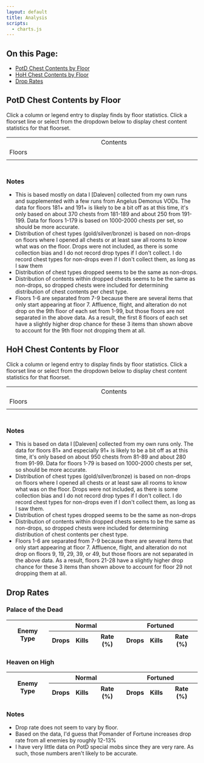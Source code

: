 ```yaml
---
layout: default
title: Analysis
scripts:
  - charts.js
---
```


## On this Page:

* [PotD Chest Contents by Floor](#potd-chest-contents-by-floor)
* [HoH Chest Contents by Floor](#hoh-chest-contents-by-floor)
* [Drop Rates](#drop-rates)

## PotD Chest Contents by Floor

<div class="surfacePane">

  <p>Click a column or legend entry to display finds by floor statistics. Click
  a floorset line or select from the dropdown below to display chest content
  statistics for that floorset.</p>

  <table class="unstyled">
    <tr>
      <td></td>
      <td style="width: 100%; text-align: center;">Contents</td>
    </tr>
    <tr>
      <td><span class="rotated">Floors</span></td>
      <td id="potdChestContentsChart" style="padding: 0"></td>
    </tr>
    <tr>
      <td></td>
      <td id="potdChestContentsLegend"></td>
    </tr>
  </table>

  <h3 id="potdChestContentsDataTitle"></h3>
  <table id="potdChestContentsDataTable"></table>

  <h3>Notes</h3>

  <ul>
    <li>
      This is based mostly on data I [Daleven] collected from my own runs and
      supplemented with a few runs from Angelus Demonus VODs. The data for
      floors 181+ and 191+ is likely to be a bit off as at this time, it's only
      based on about 370 chests from 181-189 and about 250 from 191-199. Data
      for floors 1-179 is based on 1000-2000 chests per set, so should be more
      accurate.
    </li>
    <li>
      Distribution of chest types (gold/silver/bronze) is based on non-drops on
      floors where I opened all chests or at least saw all rooms to know what
      was on the floor. Drops were not included, as there is some collection
      bias and I do not record drop types if I don't collect. I do record chest
      types for non-drops even if I don't collect them, as long as I saw them
    </li>
    <li>
      Distribution of chest types dropped seems to be the same as non-drops.
    </li>
    <li>
      Distribution of contents within dropped chests seems to be the same as
      non-drops, so dropped chests were included for determining distribution
      of chest contents per chest type.
    </li>
    <li>
      Floors 1-6 are separated from 7-9 because there are several items that
      only start appearing at floor 7. Affluence, flight, and alteration do not
      drop on the 9th floor of each set from 1-99, but those floors are not
      separated in the above data. As a result, the first 8 floors of each set
      have a slightly higher drop chance for these 3 items than shown above to
      account for the 9th floor not dropping them at all.
    </li>
  </ul>

</div>

## HoH Chest Contents by Floor

<div class="surfacePane">

  <p>Click a column or legend entry to display finds by floor statistics. Click
  a floorset line or select from the dropdown below to display chest content
  statistics for that floorset.</p>

  <table class="unstyled">
    <tr>
      <td></td>
      <td style="width: 100%; text-align: center;">Contents</td>
    </tr>
    <tr>
      <td><span class="rotated">Floors</span></td>
      <td id="hohChestContentsChart" style="padding: 0"></td>
    </tr>
    <tr>
      <td></td>
      <td id="hohChestContentsLegend"></td>
    </tr>
  </table>

  <h3 id="hohChestContentsDataTitle"></h3>
  <table id="hohChestContentsDataTable"></table>

  <h3>Notes</h3>

  <ul>
    <li>
      This is based on data I [Daleven] collected from my own runs only. The
      data for floors 81+ and especially 91+ is likely to be a bit off as at
      this time, it's only based on about 950 chests from 81-89 and about 280
      from 91-99. Data for floors 1-79 is based on 1000-2000 chests per set, so
      should be more accurate.
    </li>
    <li>
      Distribution of chest types (gold/silver/bronze) is based on non-drops on
      floors where I opened all chests or at least saw all rooms to know what
      was on the floor. Drops were not included, as there is some collection
      bias and I do not record drop types if I don't collect. I do record chest
      types for non-drops even if I don't collect them, as long as I saw them.
    </li>
    <li>
      Distribution of chest types dropped seems to be the same as non-drops
    </li>
    <li>
      Distribution of contents within dropped chests seems to be the same as
      non-drops, so dropped chests were included for determining distribution
      of chest contents per chest type.
    </li>
    <li>
      Floors 1-6 are separated from 7-9 because there are several items that
      only start appearing at floor 7. Affluence, flight, and alteration do not
      drop on floors 9, 19, 29, 39, or 49, but those floors are not separated
      in the above data. As a result, floors 21-28 have a slightly higher drop
      chance for these 3 items than shown above to account for floor 29 not
      dropping them at all.
    </li>
  </ul>

</div>

## Drop Rates

<div class="surfacePane">

  <h3>Palace of the Dead</h3>

  <div class="hscroll">
    <table id="potd_droprates">
      <thead>
        <tr>
          <th rowspan="2">Enemy Type</th>
          <th colspan="3">Normal</th>
          <th colspan="3">Fortuned</th>
        </tr>
        <tr>
          <th>Drops</th>
          <th>Kills</th>
          <th>Rate (%)</th>
          <th>Drops</th>
          <th>Kills</th>
          <th>Rate (%)</th>
        </tr>
      </thead>
      <!-- tbody added via script -->
    </table>
  </div>

  <h3>Heaven on High</h3>

  <div class="hscroll">
    <table id="hoh_droprates">
      <thead>
        <tr>
          <th rowspan="2">Enemy Type</th>
          <th colspan="3">Normal</th>
          <th colspan="3">Fortuned</th>
        </tr>
        <tr>
          <th>Drops</th>
          <th>Kills</th>
          <th>Rate (%)</th>
          <th>Drops</th>
          <th>Kills</th>
          <th>Rate (%)</th>
        </tr>
      </thead>
      <!-- tbody added via script -->
    </table>
  </div>

  <h3>Notes</h3>

  <ul>
    <li>
      Drop rate does not seem to vary by floor.
    </li>
    <li>
      Based on the data, I'd guess that Pomander of Fortune increases drop rate
      from all enemies by roughly 12-13%
    </li>
    <li>
      I have very little data on PotD special mobs since they are very rare.
      As such, those numbers aren't likely to be accurate.
    </li>
  </ul>

</div>

<script>
  let potd_chest_data = {{ site.data.potd_chests | jsonify }};
  charts.drawPotdChestDistribution(potd_chest_data);

  let hoh_chest_data = {{ site.data.hoh_chests | jsonify }};
  charts.drawHohChestDistribution(hoh_chest_data);

  let potd_droprate_data = {{ site.data.potd_drops | jsonify }};
  charts.writeDropRatesTable(potd_droprate_data, 'potd_droprates');

  let hoh_droprate_data = {{ site.data.hoh_drops | jsonify }};
  charts.writeDropRatesTable(hoh_droprate_data, 'hoh_droprates');
</script>